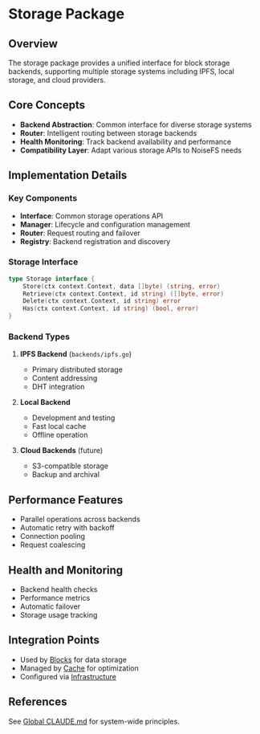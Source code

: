 # Storage Package

## Overview

The storage package provides a unified interface for block storage backends, supporting multiple storage systems including IPFS, local storage, and cloud providers.

## Core Concepts

- **Backend Abstraction**: Common interface for diverse storage systems
- **Router**: Intelligent routing between storage backends
- **Health Monitoring**: Track backend availability and performance
- **Compatibility Layer**: Adapt various storage APIs to NoiseFS needs

## Implementation Details

### Key Components

- **Interface**: Common storage operations API
- **Manager**: Lifecycle and configuration management
- **Router**: Request routing and failover
- **Registry**: Backend registration and discovery

### Storage Interface

```go
type Storage interface {
    Store(ctx context.Context, data []byte) (string, error)
    Retrieve(ctx context.Context, id string) ([]byte, error)
    Delete(ctx context.Context, id string) error
    Has(ctx context.Context, id string) (bool, error)
}
```

### Backend Types

1. **IPFS Backend** (`backends/ipfs.go`)
   - Primary distributed storage
   - Content addressing
   - DHT integration

2. **Local Backend**
   - Development and testing
   - Fast local cache
   - Offline operation

3. **Cloud Backends** (future)
   - S3-compatible storage
   - Backup and archival

## Performance Features

- Parallel operations across backends
- Automatic retry with backoff
- Connection pooling
- Request coalescing

## Health and Monitoring

- Backend health checks
- Performance metrics
- Automatic failover
- Storage usage tracking

## Integration Points

- Used by [Blocks](../core/blocks/CLAUDE.md) for data storage
- Managed by [Cache](cache/CLAUDE.md) for optimization
- Configured via [Infrastructure](../infrastructure/CLAUDE.md)

## References

See [Global CLAUDE.md](/CLAUDE.md) for system-wide principles.